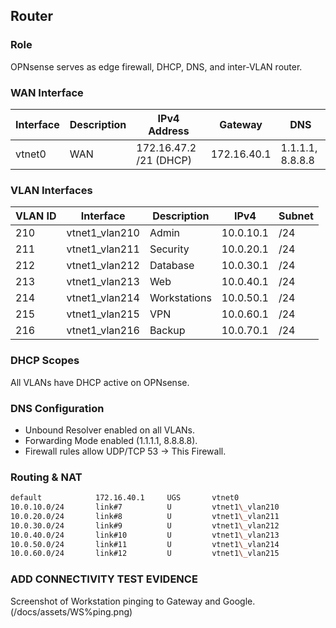 ## Router

### Role

OPNsense serves as edge firewall, DHCP, DNS, and inter-VLAN router.

### WAN Interface

| Interface | Description | IPv4 Address | Gateway | DNS |
|------------|--------------|---------------|----------|------|
| vtnet0 | WAN | 172.16.47.2 /21 (DHCP) | 172.16.40.1 | 1.1.1.1, 8.8.8.8 |

### VLAN Interfaces

| VLAN ID | Interface | Description | IPv4 | Subnet |
|----------|------------|--------------|--------|---------|
| 210 | vtnet1\_vlan210 | Admin | 10.0.10.1 | /24 |
| 211 | vtnet1\_vlan211 | Security | 10.0.20.1 | /24 |
| 212 | vtnet1\_vlan212 | Database | 10.0.30.1 | /24 |
| 213 | vtnet1\_vlan213 | Web | 10.0.40.1 | /24 |
| 214 | vtnet1\_vlan214 | Workstations | 10.0.50.1 | /24 |
| 215 | vtnet1\_vlan215 | VPN | 10.0.60.1 | /24 |
| 216 | vtnet1\_vlan216 | Backup | 10.0.70.1 | /24 |

### DHCP Scopes

All VLANs have DHCP active on OPNsense.

### DNS Configuration

* Unbound Resolver enabled on all VLANs.
* Forwarding Mode enabled (1.1.1.1, 8.8.8.8).
* Firewall rules allow UDP/TCP 53 → This Firewall.

### Routing \& NAT

```bash
default            172.16.40.1     UGS       vtnet0
10.0.10.0/24       link#7          U         vtnet1\_vlan210
10.0.20.0/24       link#8          U         vtnet1\_vlan211
10.0.30.0/24       link#9          U         vtnet1\_vlan212
10.0.40.0/24       link#10         U         vtnet1\_vlan213
10.0.50.0/24       link#11         U         vtnet1\_vlan214
10.0.60.0/24       link#12         U         vtnet1\_vlan215
```


### ADD CONNECTIVITY TEST EVIDENCE

Screenshot of Workstation pinging to Gateway and Google.
(/docs/assets/WS%ping.png)
